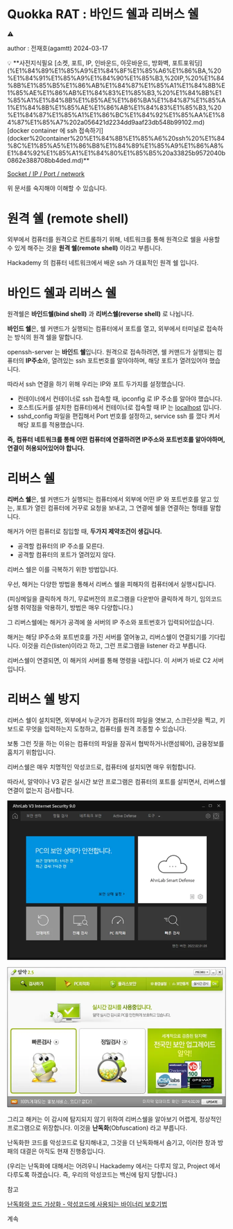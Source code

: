 # Quokka RAT : 바인드 쉘과 리버스 쉘

<aside>
⚠️

author : 전재호(agamtt) 2024-03-17

</aside>

<aside>
💡 **사전지식필요
[소켓, 포트, IP, 인바운드, 아웃바운드, 방화벽, 포트포워딩](%E1%84%89%E1%85%A9%E1%84%8F%E1%85%A6%E1%86%BA,%20%E1%84%91%E1%85%A9%E1%84%90%E1%85%B3,%20IP,%20%E1%84%8B%E1%85%B5%E1%86%AB%E1%84%87%E1%85%A1%E1%84%8B%E1%85%AE%E1%86%AB%E1%84%83%E1%85%B3,%20%E1%84%8B%E1%85%A1%E1%84%8B%E1%85%AE%E1%86%BA%E1%84%87%E1%85%A1%E1%84%8B%E1%85%AE%E1%86%AB%E1%84%83%E1%85%B3,%20%E1%84%87%E1%85%A1%E1%86%BC%E1%84%92%E1%85%AA%E1%84%87%E1%85%A7%202a056421d2234dd9aaf23db548b99102.md) 
[docker container 에 ssh 접속하기](docker%20container%20%E1%84%8B%E1%85%A6%20ssh%20%E1%84%8C%E1%85%A5%E1%86%B8%E1%84%89%E1%85%A9%E1%86%A8%E1%84%92%E1%85%A1%E1%84%80%E1%85%B5%20a33825b9572040b0862e388708bb4ded.md)**

[Socket / IP / Port / network](Socket%20IP%20Port%20network%20e18b03543f5e46999042b2a19b383d55.md)

위 문서를 숙지해야 이해할 수 있습니다.

</aside>

# 원격 쉘 (remote shell)

외부에서 컴퓨터를 원격으로 컨트롤하기 위해, 네트워크를 통해 원격으로 쉘을 사용할 수 있게 해주는 것을 **원격 쉘(remote shell)** 이라고 부릅니다.

Hackademy 의 컴퓨터 네트워크에서 배운 ssh 가 대표적인 원격 쉘 입니다.

# 바인드 쉘과 리버스 쉘

원격쉘은 **바인드쉘(bind shell)** 과 **리버스쉘(reverse shell)** 로 나뉩니다.

**바인드 쉘**은, 쉘 커맨드가 실행되는 컴퓨터에서 포트를 열고, 외부에서 터미널로 접속하는 방식의 원격 쉘을 말합니다.

openssh-server 는 **바인드 쉘**입니다. 원격으로 접속하려면, 쉘 커맨드가 실행되는 컴퓨터의 **IP주소**와, 열려있는 ssh 포트번호를 알아야하며, 해당 포트가 열려있어야 했습니다.

따라서 ssh 연결을 하기 위해 우리는 IP와 포트 두가지를 설정했습니다.

- 컨테이너에서 컨테이너로 ssh 접속할 때, ipconfig 로 IP 주소를 알아야 했습니다.
- 호스트(도커를 설치한 컴퓨터)에서 컨테이너로 접속할 때 IP 는 [localhost](http://localhost) 입니다.
- sshd_config 파일을 편집해서 Port 번호를 설정하고, service ssh 를 껐다 켜서 해당 포트를 적용했습니다.

**즉, 컴퓨터 네트워크를 통해 어떤 컴퓨터에 연결하려면 IP주소와 포트번호를 알아야하며, 연결이 허용되어있어야 합니다.**

# 리버스 쉘

**리버스 쉘**은, 쉘 커맨드가 실행되는 컴퓨터에서 외부에 어떤 IP 와 포트번호를 알고 있는, 포트가 열린 컴퓨터에 거꾸로 요청을 보내고, 그 연결에 쉘을 연결하는 형태를 말합니다.

해커가 어떤 컴퓨터로 침입할 때, **두가지 제약조건이 생깁니다.**

- 공격할 컴퓨터의 IP 주소를 모른다.
- 공격할 컴퓨터의 포트가 열려있지 않다.

리버스 쉘은 이를 극복하기 위한 방법입니다.

우선, 해커는 다양한 방법을 통해서 리버스 쉘을 피해자의 컴퓨터에서 실행시킵니다.

(피싱메일을 클릭하게 하기, 무료버전의 프로그램을 다운받아 클릭하게 하기, 임의코드실행 취약점을 악용하기, 방법은 매우 다양합니다.)

그 리버스쉘에는 해커가 공격에 쓸 서버의 IP 주소와 포트번호가 입력되어있습니다.

해커는 해당 IP주소와 포트번호를 가진 서버를 열어놓고, 리버스쉘이 연결되기를 기다립니다. 이것을 리슨(listen)이라고 하고, 그런 프로그램을 listener 라고 부릅니다.

리버스쉘이 연결되면, 이 해커의 서버를 통해 명령을 내립니다. 이 서버가 바로 C2 서버입니다.

# 리버스 쉘 방지

리버스 쉘이 설치되면, 외부에서 누군가가 컴퓨터의 파일을 엿보고, 스크린샷을 찍고, 키보드로 무엇을 입력하는지 도청하고, 컴퓨터를 원격 조종할 수 있습니다.

보통 그런 짓을 하는 이유는 컴퓨터의 파일을 잠궈서 협박하거나(랜섬웨어), 금융정보를 훔치기 위함입니다.

리버스쉘은 매우 치명적인 악성코드로, 컴퓨터에 설치되면 매우 위험합니다.

따라서, 알약이나 V3 같은 실시간 보안 프로그램은 컴퓨터의 포트를 살피면서, 리버스쉘 연결이 없는지 검사합니다.

![Untitled](Untitled%20584.png)

![Untitled](Untitled%20585.png)

그리고 해커는 이 감시에 탐지되지 않기 위하여 리버스쉘을 알아보기 어렵게, 정상적인 프로그램으로 위장합니다. 이것을 **난독화**(Obfuscation) 라고 부릅니다.

난독화한 코드를 악성코드로 탐지해내고, 그것을 더 난독화해서 숨기고, 이러한 창과 방패의 대결은 아직도 현재 진행중입니다.

(우리는 난독화에 대해서는 어려우니 Hackademy 에서는 다루지 않고, Project 에서 다루도록 하겠습니다. 즉, 우리의 악성코드는 백신에 탐지 당합니다.)

참고

[난독화와 코드 가상화 - 악성코드에 사용되는 바이너리 보호기법](https://www.igloo.co.kr/security-information/난독화와-코드-가상화-악성코드에-사용되는-바이너/)

계속